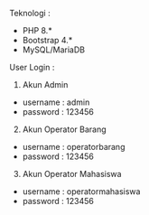 Teknologi : 
- PHP 8.*
- Bootstrap 4.*
- MySQL/MariaDB

User Login : 
1. Akun Admin 
- username : admin
- password : 123456

2. Akun Operator Barang
- username : operatorbarang
- password : 123456

3. Akun Operator Mahasiswa 
- username : operatormahasiswa
- password : 123456